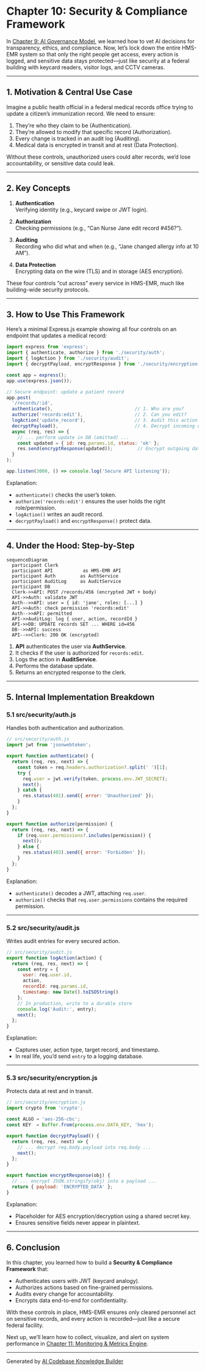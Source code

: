 # Chapter 10: Security & Compliance Framework

In [Chapter 9: AI Governance Model](09_ai_governance_model_.md), we learned how to vet AI decisions for transparency, ethics, and compliance. Now, let’s lock down the entire HMS-EMR system so that only the right people get access, every action is logged, and sensitive data stays protected—just like security at a federal building with keycard readers, visitor logs, and CCTV cameras.

---

## 1. Motivation & Central Use Case

Imagine a public health official in a federal medical records office trying to update a citizen’s immunization record. We need to ensure:

1. They’re who they claim to be (Authentication).  
2. They’re allowed to modify that specific record (Authorization).  
3. Every change is tracked in an audit log (Auditing).  
4. Medical data is encrypted in transit and at rest (Data Protection).

Without these controls, unauthorized users could alter records, we’d lose accountability, or sensitive data could leak.

---

## 2. Key Concepts

1. **Authentication**  
   Verifying identity (e.g., keycard swipe or JWT login).

2. **Authorization**  
   Checking permissions (e.g., “Can Nurse Jane edit record #456?”).

3. **Auditing**  
   Recording who did what and when (e.g., “Jane changed allergy info at 10 AM”).

4. **Data Protection**  
   Encrypting data on the wire (TLS) and in storage (AES encryption).

These four controls “cut across” every service in HMS-EMR, much like building-wide security protocols.

---

## 3. How to Use This Framework

Here’s a minimal Express.js example showing all four controls on an endpoint that updates a medical record:

```js
import express from 'express';
import { authenticate, authorize } from './security/auth';
import { logAction } from './security/audit';
import { decryptPayload, encryptResponse } from './security/encryption';

const app = express();
app.use(express.json());

// Secure endpoint: update a patient record
app.post(
  '/records/:id',
  authenticate(),                              // 1. Who are you?
  authorize('records:edit'),                   // 2. Can you edit?
  logAction('update_record'),                  // 3. Audit this action
  decryptPayload(),                            // 4. Decrypt incoming data
  async (req, res) => {
    // ... perform update in DB (omitted) ...
    const updated = { id: req.params.id, status: 'ok' };
    res.send(encryptResponse(updated));         // Encrypt outgoing data
  }
);

app.listen(3000, () => console.log('Secure API listening'));
```

Explanation:
- `authenticate()` checks the user’s token.  
- `authorize('records:edit')` ensures the user holds the right role/permission.  
- `logAction()` writes an audit record.  
- `decryptPayload()` and `encryptResponse()` protect data.

---

## 4. Under the Hood: Step-by-Step

```mermaid
sequenceDiagram
  participant Clerk
  participant API           as HMS-EMR API
  participant Auth         as AuthService
  participant AuditLog     as AuditService
  participant DB
  Clerk->>API: POST /records/456 (encrypted JWT + body)
  API->>Auth: validate JWT
  Auth-->>API: user = { id: 'jane', roles: [...] }
  API->>Auth: check permission 'records:edit'
  Auth-->>API: permitted
  API->>AuditLog: log { user, action, recordId }
  API->>DB: UPDATE records SET ... WHERE id=456
  DB-->>API: success
  API-->>Clerk: 200 OK (encrypted)
```

1. **API** authenticates the user via **AuthService**.  
2. It checks if the user is authorized for `records:edit`.  
3. Logs the action in **AuditService**.  
4. Performs the database update.  
5. Returns an encrypted response to the clerk.

---

## 5. Internal Implementation Breakdown

### 5.1 src/security/auth.js  
Handles both authentication and authorization.

```js
// src/security/auth.js
import jwt from 'jsonwebtoken';

export function authenticate() {
  return (req, res, next) => {
    const token = req.headers.authorization?.split(' ')[1];
    try {
      req.user = jwt.verify(token, process.env.JWT_SECRET);
      next();
    } catch {
      res.status(401).send({ error: 'Unauthorized' });
    }
  };
}

export function authorize(permission) {
  return (req, res, next) => {
    if (req.user.permissions?.includes(permission)) {
      next();
    } else {
      res.status(403).send({ error: 'Forbidden' });
    }
  };
}
```

Explanation:
- `authenticate()` decodes a JWT, attaching `req.user`.  
- `authorize()` checks that `req.user.permissions` contains the required permission.

---

### 5.2 src/security/audit.js  
Writes audit entries for every secured action.

```js
// src/security/audit.js
export function logAction(action) {
  return (req, res, next) => {
    const entry = {
      user: req.user.id,
      action,
      recordId: req.params.id,
      timestamp: new Date().toISOString()
    };
    // In production, write to a durable store
    console.log('Audit:', entry);
    next();
  };
}
```

Explanation:
- Captures user, action type, target record, and timestamp.  
- In real life, you’d send `entry` to a logging database.

---

### 5.3 src/security/encryption.js  
Protects data at rest and in transit.

```js
// src/security/encryption.js
import crypto from 'crypto';

const ALGO = 'aes-256-cbc';
const KEY  = Buffer.from(process.env.DATA_KEY, 'hex');

export function decryptPayload() {
  return (req, res, next) => {
    // ... decrypt req.body.payload into req.body ...
    next();
  };
}

export function encryptResponse(obj) {
  // ... encrypt JSON.stringify(obj) into a payload ...
  return { payload: 'ENCRYPTED_DATA' };
}
```

Explanation:
- Placeholder for AES encryption/decryption using a shared secret key.  
- Ensures sensitive fields never appear in plaintext.

---

## 6. Conclusion

In this chapter, you learned how to build a **Security & Compliance Framework** that:

- Authenticates users with JWT (keycard analogy).  
- Authorizes actions based on fine-grained permissions.  
- Audits every change for accountability.  
- Encrypts data end-to-end for confidentiality.  

With these controls in place, HMS-EMR ensures only cleared personnel act on sensitive records, and every action is recorded—just like a secure federal facility.  

Next up, we’ll learn how to collect, visualize, and alert on system performance in [Chapter 11: Monitoring & Metrics Engine](11_monitoring___metrics_engine_.md).

---

Generated by [AI Codebase Knowledge Builder](https://github.com/The-Pocket/Tutorial-Codebase-Knowledge)